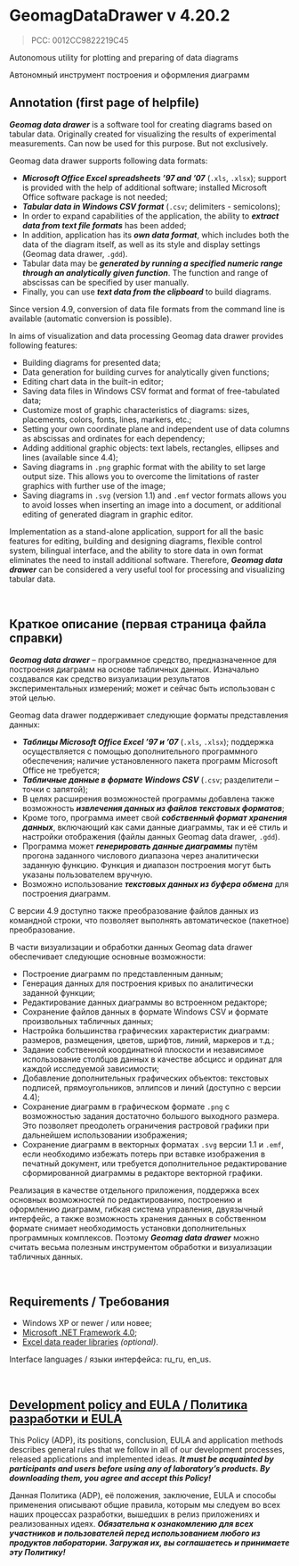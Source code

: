 # GeomagDataDrawer v 4.20.2
> PCC: 0012CC9822219C45


Autonomous utility for plotting and preparing of data diagrams

Автономный инструмент построения и оформления диаграмм


## Annotation (first page of helpfile)

***Geomag data drawer*** is a software tool for creating diagrams based on tabular data.
Originally created for visualizing the results of experimental measurements. Can now be used for this purpose. But not exclusively.

Geomag data drawer supports following data formats:
- ***Microsoft Office Excel spreadsheets ’97 and ’07*** (```.xls```, ```.xlsx```); support is provided with the help of additional software;
installed Microsoft Office software package is not needed;
- ***Tabular data in Windows CSV format*** (```.csv```; delimiters - semicolons);
- In order to expand capabilities of the application, the ability to ***extract data from text file formats*** has been added;
- In addition, application has its ***own data format***, which includes both the data of the diagram itself, as well as its style
and display settings (Geomag data drawer, ```.gdd```).
- Tabular data may be ***generated by running a specified numeric range through an analytically given function***.
The function and range of abscissas can be specified by user manually.
- Finally, you can use ***text data from the clipboard*** to build diagrams.

Since version 4.9, conversion of data file formats from the command line is available (automatic conversion is possible).

In aims of visualization and data processing Geomag data drawer provides following features:
- Building diagrams for presented data;
- Data generation for building curves for analytically given functions;
- Editing chart data in the built-in editor;
- Saving data files in Windows CSV format and format of free-tabulated data;
- Customize most of graphic characteristics of diagrams: sizes, placements, colors, fonts, lines, markers, etc.;
- Setting your own coordinate plane and independent use of data columns as abscissas and ordinates for each dependency;
- Adding additional graphic objects: text labels, rectangles, ellipses and lines (available since 4.4);
- Saving diagrams in ```.png``` graphic format with the ability to set large output size. This allows you to overcome
the limitations of raster graphics with further use of the image;
- Saving diagrams in ```.svg``` (version 1.1) and ```.emf``` vector formats allows you to avoid losses when inserting an image into a document,
or additional editing of generated diagram in graphic editor.

Implementation as a stand-alone application, support for all the basic features for editing, building and designing diagrams,
flexible control system, bilingual interface, and the ability to store data in own format eliminates the need to install additional
software. Therefore, ***Geomag data drawer*** can be considered a very useful tool for processing and visualizing tabular data.

&nbsp;



## Краткое описание (первая страница файла справки)

***Geomag data drawer*** – программное средство, предназначенное для построения диаграмм на основе табличных данных.
Изначально создавался как средство визуализации результатов экспериментальных измерений; может и сейчас быть использован с этой целью.

Geomag data drawer поддерживает следующие форматы представления данных:
- ***Таблицы Microsoft Office Excel ’97 и ’07*** (```.xls```, ```.xlsx```); поддержка осуществляется с помощью
дополнительного программного обеспечения; наличие установленного пакета программ Microsoft Office не требуется;
- ***Табличные данные в формате Windows CSV*** (```.csv```; разделители – точки с запятой);
- В целях расширения возможностей программы добавлена также возможность ***извлечения данных из файлов текстовых форматов***;
- Кроме того, программа имеет свой ***собственный формат хранения данных***, включающий как сами данные диаграммы,
так и её стиль и настройки отображения (файлы данных Geomag data drawer, ```.gdd```).
- Программа может ***генерировать данные диаграммы*** путём прогона заданного числового диапазона через аналитически
заданную функцию. Функция и диапазон построения могут быть указаны пользователем вручную.
- Возможно использование ***текстовых данных из буфера обмена*** для построения диаграмм.

С версии 4.9 доступно также преобразование файлов данных из командной строки, что позволяет выполнять автоматическое (пакетное) преобразование.

В части визуализации и обработки данных Geomag data drawer обеспечивает следующие основные возможности:
- Построение диаграмм по представленным данным;
- Генерация данных для построения кривых по аналитически заданной функции;
- Редактирование данных диаграммы во встроенном редакторе;
- Сохранение файлов данных в формате Windows CSV и формате произвольных табличных данных;
- Настройка большинства графических характеристик диаграмм: размеров, размещения, цветов, шрифтов, линий, маркеров и т.д.;
- Задание собственной координатной плоскости и независимое использование столбцов данных в качестве абсцисс и ординат для каждой исследуемой зависимости;
- Добавление дополнительных графических объектов: текстовых подписей, прямоугольников, эллипсов и линий (доступно с версии 4.4);
- Сохранение диаграмм в графическом формате ```.png``` с возможностью задания достаточно большого выходного размера.
Это позволяет преодолеть ограничения растровой графики при дальнейшем использовании изображения;
- Сохранение диаграмм в векторных форматах ```.svg``` версии 1.1 и ```.emf```, если необходимо избежать потерь при вставке изображения
в печатный документ, или требуется дополнительное редактирование сформированной диаграммы в редакторе векторной графики.

Реализация в качестве отдельного приложения, поддержка всех основных возможностей по редактированию, построению и оформлению диаграмм,
гибкая система управления, двуязычный интерфейс, а также возможность хранения данных в собственном формате снимает необходимость установки
дополнительных программных комплексов. Поэтому ***Geomag data drawer*** можно считать весьма полезным инструментом обработки и визуализации табличных данных.

&nbsp;



## Requirements / Требования

- Windows XP or newer / или новее;
- [Microsoft .NET Framework 4.0](https://microsoft.com/en-us/download/details.aspx?id=17718);
- [Excel data reader libraries](https://github.com/ExcelDataReader/ExcelDataReader) *(optional)*.

Interface languages / языки интерфейса: ru_ru, en_us.

&nbsp;



## [Development policy and EULA / Политика разработки и EULA](https://adslbarxatov.github.io/ADP)

This Policy (ADP), its positions, conclusion, EULA and application methods
describes general rules that we follow in all of our development processes, released applications and implemented ideas.
***It must be acquainted by participants and users before using any of laboratory’s products.
By downloading them, you agree and accept this Policy!***

Данная Политика (ADP), её положения, заключение, EULA и способы применения
описывают общие правила, которым мы следуем во всех наших процессах разработки, вышедших в релиз приложениях
и реализованных идеях.
***Обязательна к ознакомлению для всех участников и пользователей перед использованием любого из продуктов лаборатории.
Загружая их, вы соглашаетесь и принимаете эту Политику!***

